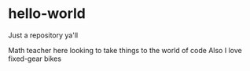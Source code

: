 # hello-world
Just a repository ya'll

Math teacher here looking to take things to the world of code
Also I love fixed-gear bikes
